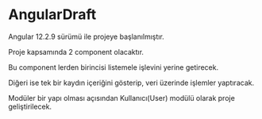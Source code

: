 # AngularDraft

Angular 12.2.9 sürümü ile projeye başlanılmıştır.

Proje kapsamında 2 component olacaktır.

Bu component lerden birincisi listemele işlevini yerine getirecek.

Diğeri ise tek bir kaydın içeriğini gösterip, veri üzerinde işlemler yaptıracak.

Modüler bir yapı olması açısından Kullanıcı(User) modülü olarak proje geliştirilecek.